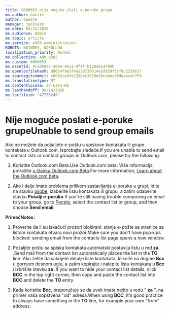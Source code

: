 ```yaml
---
title: 8000053 nije moguće slati e-poruke grupe
ms.author: daeite
author: daeite
manager: jackiesm
ms.date: 04/21/2020
ms.audience: Admin
ms.topic: article
ms.service: o365-administration
ROBOTS: NOINDEX, NOFOLLOW
localization_priority: Normal
ms.collection: Adm_O365
ms.custom: 8000053
ms.assetid: 4c1d6987-a004-4611-9f4f-b129ab14706b
ms.openlocfilehash: dd014f9e5f4a126720614a2d92df3cfbc223bb17
ms.sourcegitcommit: c6692ce0fa1358ec3529e59ca0ecdfdea4cdc759
ms.translationtype: MT
ms.contentlocale: sr-Latn-RS
ms.lasthandoff: 09/14/2020
ms.locfileid: "47735249"
---
```

# <a name="unable-to-send-group-emails"></a><span data-ttu-id="044b7-102">Nije moguće poslati e-poruke grupe</span><span class="sxs-lookup"><span data-stu-id="044b7-102">Unable to send group emails</span></span>

<span data-ttu-id="044b7-103">Ako ne možete da pošaljete e-poštu u spiskove kontakata ili grupe kontakata u Outlook.com, Isprobajte sledeće:</span><span class="sxs-lookup"><span data-stu-id="044b7-103">If you are unable to send email to contact lists or contact groups in Outlook.com, please try the following:</span></span>
  
1. <span data-ttu-id="044b7-104">Koristite Outlook.com Beta.</span><span class="sxs-lookup"><span data-stu-id="044b7-104">Use Outlook.com beta.</span></span> <span data-ttu-id="044b7-105">Više informacija potražite [u članku Outlook.com Beta](https://support.office.com/article/e2261c7f-d413-4084-8f22-21282f42d8cf).</span><span class="sxs-lookup"><span data-stu-id="044b7-105">For more information, [Learn about the Outlook.com beta](https://support.office.com/article/e2261c7f-d413-4084-8f22-21282f42d8cf).</span></span>
    
2. <span data-ttu-id="044b7-106">Ako i dalje imate problema prilikom sastavljanja e-poruke u grupi, idite na stavku [osobe](https://outlook.live.com/people/), izaberite listu kontakata ili grupu, a zatim odaberite stavku **Pošalji e-poruku**.</span><span class="sxs-lookup"><span data-stu-id="044b7-106">If you're still having trouble composing an email to your group, go to [People](https://outlook.live.com/people/), select the contact list or group, and then choose **Send email**.</span></span>
    
 <span data-ttu-id="044b7-107">**Primeć**</span><span class="sxs-lookup"><span data-stu-id="044b7-107">**Notes:**</span></span>
  
1. <span data-ttu-id="044b7-108">Proverite da li su iskačući prozori blokirani: slanje e-pošte sa stranice sa listom kontakata otvara novi prozor.</span><span class="sxs-lookup"><span data-stu-id="044b7-108">Make sure you don't have pop-ups blocked: sending email from the contacts list page opens a new window.</span></span>
    
2. <span data-ttu-id="044b7-109">Pošaljite poštu sa spiska kontakata automatski postavlja listu u red **za** .</span><span class="sxs-lookup"><span data-stu-id="044b7-109">Send mail from the contact list automatically places the list in the **TO** line.</span></span> <span data-ttu-id="044b7-110">Ako želite da sakrijete detalje liste kontakata, kliknite na dugme **Bcc** u gornjem desnom uglu, a zatim kopirajte i nalepite listu kontakata u **Bcc** i izbrišite stavku **za** .</span><span class="sxs-lookup"><span data-stu-id="044b7-110">If you want to hide your contact list details, click **BCC** in the top right corner, then copy and paste the contact list into **BCC** and delete the **TO** entry.</span></span> 
    
3. <span data-ttu-id="044b7-111">Kada koristite **Bcc**, preporučuje se da uvek imate nešto u redu " **za** ", na primer vaša sopstvena "od" adresa.</span><span class="sxs-lookup"><span data-stu-id="044b7-111">When using **BCC**, it's good practice to always have something in the **TO** line, for example your own "from" address.</span></span> 
    

